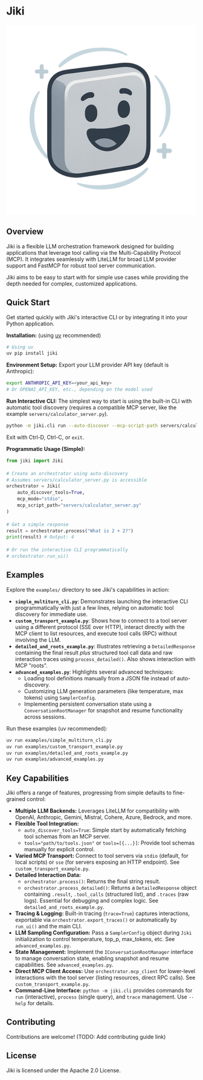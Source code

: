 # Jiki

![Jiki Logo](logo.png)

## Overview

Jiki is a flexible LLM orchestration framework designed for building applications that leverage tool calling via the Multi-Capability Protocol (MCP). It integrates seamlessly with LiteLLM for broad LLM provider support and FastMCP for robust tool server communication.

Jiki aims to be easy to start with for simple use cases while providing the depth needed for complex, customized applications.

## Quick Start

Get started quickly with Jiki's interactive CLI or by integrating it into your Python application.

**Installation:** (using [uv](https://github.com/astral-sh/uv) recommended)
```bash
# Using uv
uv pip install jiki
```

**Environment Setup:** Export your LLM provider API key (default is Anthropic):
```bash
export ANTHROPIC_API_KEY=<your_api_key>
# Or OPENAI_API_KEY, etc., depending on the model used
```

**Run Interactive CLI:**
The simplest way to start is using the built-in CLI with automatic tool discovery (requires a compatible MCP server, like the example `servers/calculator_server.py`).
```bash
python -m jiki.cli run --auto-discover --mcp-script-path servers/calculator_server.py
```
Exit with Ctrl-D, Ctrl-C, or `exit`.

**Programmatic Usage (Simple):**
```python
from jiki import Jiki

# Create an orchestrator using auto-discovery
# Assumes servers/calculator_server.py is accessible
orchestrator = Jiki(
    auto_discover_tools=True,
    mcp_mode="stdio",
    mcp_script_path="servers/calculator_server.py"
)

# Get a simple response
result = orchestrator.process("What is 2 + 2?")
print(result) # Output: 4

# Or run the interactive CLI programmatically
# orchestrator.run_ui()
```

## Examples

Explore the `examples/` directory to see Jiki's capabilities in action:

-   **`simple_multiturn_cli.py`**: Demonstrates launching the interactive CLI programmatically with just a few lines, relying on automatic tool discovery for immediate use.
-   **`custom_transport_example.py`**: Shows how to connect to a tool server using a different protocol (SSE over HTTP), interact directly with the MCP client to list resources, and execute tool calls (RPC) without involving the LLM.
-   **`detailed_and_roots_example.py`**: Illustrates retrieving a `DetailedResponse` containing the final result *plus* structured tool call data and raw interaction traces using `process_detailed()`. Also shows interaction with MCP "roots".
-   **`advanced_examples.py`**: Highlights several advanced techniques:
    -   Loading tool definitions manually from a JSON file instead of auto-discovery.
    *   Customizing LLM generation parameters (like temperature, max tokens) using `SamplerConfig`.
    *   Implementing persistent conversation state using a `ConversationRootManager` for snapshot and resume functionality across sessions.

Run these examples (uv recommended):
```bash
uv run examples/simple_multiturn_cli.py
uv run examples/custom_transport_example.py
uv run examples/detailed_and_roots_example.py
uv run examples/advanced_examples.py
```

## Key Capabilities

Jiki offers a range of features, progressing from simple defaults to fine-grained control:

-   **Multiple LLM Backends:** Leverages LiteLLM for compatibility with OpenAI, Anthropic, Gemini, Mistral, Cohere, Azure, Bedrock, and more.
-   **Flexible Tool Integration:**
    -   `auto_discover_tools=True`: Simple start by automatically fetching tool schemas from an MCP server.
    *   `tools="path/to/tools.json"` or `tools=[{...}]`: Provide tool schemas manually for explicit control.
-   **Varied MCP Transport:** Connect to tool servers via `stdio` (default, for local scripts) or `sse` (for servers exposing an HTTP endpoint). See `custom_transport_example.py`.
-   **Detailed Interaction Data:**
    -   `orchestrator.process()`: Returns the final string result.
    *   `orchestrator.process_detailed()`: Returns a `DetailedResponse` object containing `.result`, `.tool_calls` (structured list), and `.traces` (raw logs). Essential for debugging and complex logic. See `detailed_and_roots_example.py`.
-   **Tracing & Logging:** Built-in tracing (`trace=True`) captures interactions, exportable via `orchestrator.export_traces()` or automatically by `run_ui()` and the main CLI.
-   **LLM Sampling Configuration:** Pass a `SamplerConfig` object during `Jiki` initialization to control temperature, top_p, max_tokens, etc. See `advanced_examples.py`.
-   **State Management:** Implement the `IConversationRootManager` interface to manage conversation state, enabling snapshot and resume capabilities. See `advanced_examples.py`.
-   **Direct MCP Client Access:** Use `orchestrator.mcp_client` for lower-level interactions with the tool server (listing resources, direct RPC calls). See `custom_transport_example.py`.
-   **Command-Line Interface:** `python -m jiki.cli` provides commands for `run` (interactive), `process` (single query), and `trace` management. Use `--help` for details.

## Contributing

Contributions are welcome! (TODO: Add contributing guide link)

## License

Jiki is licensed under the Apache 2.0 License.
